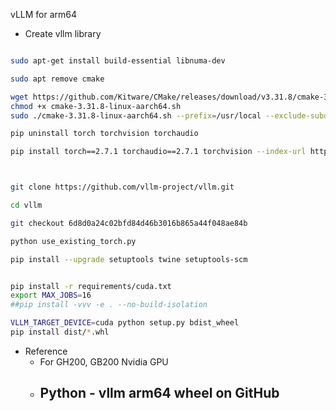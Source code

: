 vLLM for arm64 
 
- Create vllm library 
```bash

sudo apt-get install build-essential libnuma-dev

sudo apt remove cmake

wget https://github.com/Kitware/CMake/releases/download/v3.31.8/cmake-3.31.8-linux-aarch64.sh
chmod +x cmake-3.31.8-linux-aarch64.sh
sudo ./cmake-3.31.8-linux-aarch64.sh --prefix=/usr/local --exclude-subdir

pip uninstall torch torchvision torchaudio

pip install torch==2.7.1 torchaudio==2.7.1 torchvision --index-url https://download.pytorch.org/whl/cu128



git clone https://github.com/vllm-project/vllm.git

cd vllm

git checkout 6d8d0a24c02bfd84d46b3016b865a44f048ae84b

python use_existing_torch.py 

pip install --upgrade setuptools twine setuptools-scm


pip install -r requirements/cuda.txt
export MAX_JOBS=16
##pip install -vvv -e . --no-build-isolation

VLLM_TARGET_DEVICE=cuda python setup.py bdist_wheel
pip install dist/*.whl
```


- Reference
  - For GH200, GB200 Nvidia GPU
  - Python - vllm arm64 wheel on GitHub 
    - 
